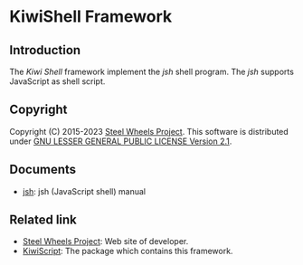 # KiwiShell Framework

## Introduction
The *Kiwi Shell* framework implement the *jsh* shell program.
The *jsh* supports JavaScript as shell script.

## Copyright
Copyright (C) 2015-2023 [Steel Wheels Project](https://gitlab.com/steewheels/project/-/wikis/The-Steel-Wheels-Project).
This software is distributed under [GNU LESSER GENERAL PUBLIC LICENSE Version 2.1](https://www.gnu.org/licenses/lgpl-2.1-standalone.html).

## Documents
* [jsh](./Document/jsh.md): jsh (JavaScript shell) manual

## Related link
* [Steel Wheels Project](https://gitlab.com/steewheels/project/-/wikis/The-Steel-Wheels-Project): Web site of developer.
* [KiwiScript](../README.md): The package which contains this framework.

